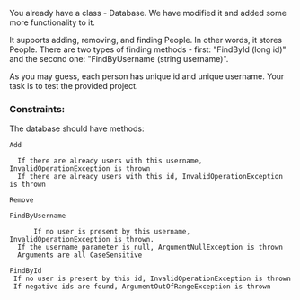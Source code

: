 You already have a class - Database. We have modified it and added some more functionality to it.

It supports adding, removing, and finding People. In other words, it stores People. There are two types of finding methods - first: "FindById (long id)" and the second one: "FindByUsername (string username)".

As you may guess, each person has unique id and unique username. Your task is to test the provided project.

### Constraints:

The database should have methods:

	Add
	
	  If there are already users with this username, InvalidOperationException is thrown
	  If there are already users with this id, InvalidOperationException is thrown
	  
	Remove

	FindByUsername
	
          If no user is present by this username, InvalidOperationException is thrown.
	  If the username parameter is null, ArgumentNullException is thrown
	  Arguments are all CaseSensitive

	FindById
	 If no user is present by this id, InvalidOperationException is thrown
	 If negative ids are found, ArgumentOutOfRangeException is thrown
